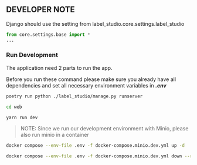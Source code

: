 ## DEVELOPER NOTE

Django should use the setting from label_studio.core.settings.label_studio

```python label_studio.core.settings.label_studio.py
from core.settings.base import *
...

```

### Run Development

The application need 2 parts to run the app.

Before you run these command please make sure you already have all dependencies and set all necessary environment variables in **_.env_**

```sh | run Django server
poetry run python ./label_studio/manage.py runserver

```

```sh | run yarn server
cd web

yarn run dev
```

> NOTE: Since we run our development environment with Minio, please also run minio in a container

```sh | start container
docker compose --env-file .env -f docker-compose.minio.dev.yml up -d
```

```sh | stop container
docker compose --env-file .env -f docker-compose.minio.dev.yml down --remove-orphans
```
